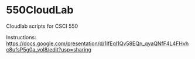 # 550CloudLab
Cloudlab scripts for CSCI 550

Instructions: https://docs.google.com/presentation/d/1lfEqI1Qv58EQn_qyaQNfF4L4FHvhc8ufsP5g0a_vol8/edit?usp=sharing
